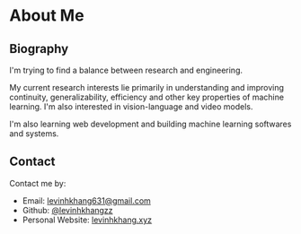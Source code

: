# About Me

## Biography


I'm trying to find a balance between research and engineering.

My current research interests lie primarily in understanding and improving continuity, generalizability, efficiency and other key properties of machine learning. I'm also interested in vision-language and video models.

I'm also learning web development and building machine learning softwares and systems.


## Contact

Contact me by:

- Email: [levinhkhang631@gmail.com](mailto:levinhkhang631@gmail.com)
- Github: [@levinhkhangzz](https://github.com/levinhkhangzz)
- Personal Website: [levinhkhang.xyz](https://levinhkhang.xyz)


